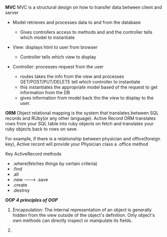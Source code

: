 **MVC**
MVC is a structural design on how to transfer data between client and server
- Model retrieves and processes data to and from the database
  - Gives controllers access to methods and and the controller tells which model to instantiate

- View: displays html to user from browser
  - Controller tells which view to display

- Controller: processes request from the user
  - routes takes the info from the view and processes GET/POST/PUT/DELETE tell which controller to instantiate
  - this instantiates the appropriate model based of the request to get information from the DB
  - gives information from model back tho the view to display to the user.


**ORM**
Object relational mapping is the system that translates between SQL records and RUby(or any other language). Active Record ORM translates rows from your SQL table into ruby objects on fetch and translates your ruby objects back to rows on save.

For example, if there is a relationship between physician and office(foreign key), Active record will provide your Physician class a .office method

Key ActiveRecord methods
  - .where(fetches things by certain criteria)
  - .find
  - .all
  - .new ---> .save
  - .create
  - .destroy

**OOP**
***4 principles of OOP***
1. Encapsulation: The internal representation of an object is generally hidden from the view outside of the object's definition. Only object's own methods can directly inspect or manipulate its fields.  

2.
